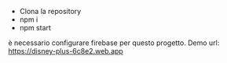 * Clona la repository
* npm i
* npm start

è necessario configurare firebase per questo progetto.
Demo url: https://disney-plus-6c8e2.web.app